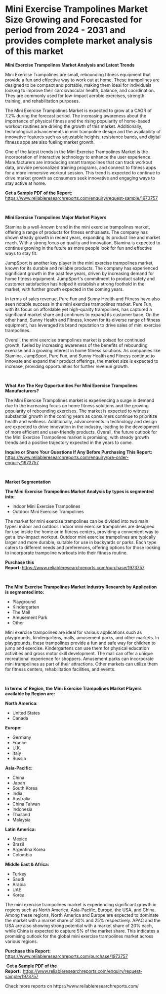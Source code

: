 <p><h1>Mini Exercise Trampolines Market Size Growing and Forecasted for period from 2024 - 2031 and provides complete market analysis of this market</h1></p><p><strong>Mini Exercise Trampolines Market Analysis and Latest Trends</strong></p>
<p><p>Mini Exercise Trampolines are small, rebounding fitness equipment that provide a fun and effective way to work out at home. These trampolines are designed to be compact and portable, making them ideal for individuals looking to improve their cardiovascular health, balance, and coordination. They are commonly used for low-impact aerobic exercises, strength training, and rehabilitation purposes.</p><p>The Mini Exercise Trampolines Market is expected to grow at a CAGR of 7.2% during the forecast period. The increasing awareness about the importance of physical fitness and the rising popularity of home-based workout routines are driving the growth of this market. Additionally, technological advancements in mini trampoline design and the availability of innovative features such as adjustable heights, resistance bands, and digital fitness apps are also fueling market growth.</p><p>One of the latest trends in the Mini Exercise Trampolines Market is the incorporation of interactive technology to enhance the user experience. Manufacturers are introducing smart trampolines that can track workout data, provide personalized training programs, and connect to fitness apps for a more immersive workout session. This trend is expected to continue to drive market growth as consumers seek innovative and engaging ways to stay active at home.</p></p>
<p><strong>Get a Sample PDF of the Report:&nbsp;</strong> <a href="https://www.reliableresearchreports.com/enquiry/request-sample/1973757">https://www.reliableresearchreports.com/enquiry/request-sample/1973757</a></p>
<p>&nbsp;</p>
<p><strong>Mini Exercise Trampolines Major Market Players</strong></p>
<p><p>Stamina is a well-known brand in the mini exercise trampolines market, offering a range of products for fitness enthusiasts. The company has shown steady growth in recent years, expanding its product line and market reach. With a strong focus on quality and innovation, Stamina is expected to continue growing in the future as more people look for fun and effective ways to stay fit.</p><p>JumpSport is another key player in the mini exercise trampolines market, known for its durable and reliable products. The company has experienced significant growth in the past few years, driven by increasing demand for home fitness equipment. JumpSport's commitment to product safety and customer satisfaction has helped it establish a strong foothold in the market, with further growth expected in the coming years.</p><p>In terms of sales revenue, Pure Fun and Sunny Health and Fitness have also seen notable success in the mini exercise trampolines market. Pure Fun, with its focus on affordable yet high-quality trampolines, has captured a significant market share and continues to expand its customer base. On the other hand, Sunny Health and Fitness, known for its diverse range of fitness equipment, has leveraged its brand reputation to drive sales of mini exercise trampolines.</p><p>Overall, the mini exercise trampolines market is poised for continued growth, fueled by increasing awareness of the benefits of rebounding exercise and a growing interest in home fitness solutions. As companies like Stamina, JumpSport, Pure Fun, and Sunny Health and Fitness continue to innovate and expand their product offerings, the market size is expected to increase, providing opportunities for further revenue growth.</p></p>
<p>&nbsp;</p>
<p><strong>What Are The Key Opportunities For Mini Exercise Trampolines Manufacturers?</strong></p>
<p><p>The Mini Exercise Trampolines market is experiencing a surge in demand due to the increasing focus on home fitness solutions and the growing popularity of rebounding exercises. The market is expected to witness substantial growth in the coming years as consumers continue to prioritize health and wellness. Additionally, advancements in technology and design are expected to drive innovation in the industry, leading to the development of more efficient and user-friendly products. Overall, the future outlook for the Mini Exercise Trampolines market is promising, with steady growth trends and a positive trajectory expected in the years to come.</p></p>
<p><strong>Inquire or Share Your Questions If Any Before Purchasing This Report:</strong> <a href="https://www.reliableresearchreports.com/enquiry/pre-order-enquiry/1973757">https://www.reliableresearchreports.com/enquiry/pre-order-enquiry/1973757</a></p>
<p>&nbsp;</p>
<p><strong>Market Segmentation</strong></p>
<p><strong>The Mini Exercise Trampolines Market Analysis by types is segmented into:</strong></p>
<p><ul><li>Indoor Mini Exercise Trampolines</li><li>Outdoor Mini Exercise Trampolines</li></ul></p>
<p><p>The market for mini exercise trampolines can be divided into two main types: indoor and outdoor. Indoor mini exercise trampolines are designed for use inside the home or in fitness centers, providing a convenient way to get a low-impact workout. Outdoor mini exercise trampolines are typically larger and more durable, suitable for use in backyards or parks. Each type caters to different needs and preferences, offering options for those looking to incorporate trampoline workouts into their fitness routine.</p></p>
<p><strong>Purchase this Report:&nbsp;</strong><a href="https://www.reliableresearchreports.com/purchase/1973757">https://www.reliableresearchreports.com/purchase/1973757</a></p>
<p>&nbsp;</p>
<p><strong>The Mini Exercise Trampolines Market Industry Research by Application is segmented into:</strong></p>
<p><ul><li>Playground</li><li>Kindergarten</li><li>The Mall</li><li>Amusement Park</li><li>Other</li></ul></p>
<p><p>Mini exercise trampolines are ideal for various applications such as playgrounds, kindergartens, malls, amusement parks, and other markets. In playgrounds, these trampolines provide a fun and safe way for children to jump and exercise. Kindergartens can use them for physical education activities and gross motor skill development. The mall can offer a unique recreational experience for shoppers. Amusement parks can incorporate mini trampolines as part of their attractions. Other markets can utilize them for fitness centers, rehabilitation facilities, and events.</p></p>
<p>&nbsp;</p>
<p><strong>In terms of Region, the Mini Exercise Trampolines Market Players available by Region are:</strong></p>
<p>
    <p> <strong> North America: </strong>
        <ul>
            <li>United States</li>
            <li>Canada</li>
        </ul>
        </p> 
    <p> <strong> Europe: </strong>
        <ul>
            <li>Germany</li>
            <li>France</li>
            <li>U.K.</li>
            <li>Italy</li>
            <li>Russia</li>
        </ul>
        </p> 
    <p> <strong> Asia-Pacific: </strong>
        <ul>
            <li>China</li>
            <li>Japan</li>
            <li>South Korea</li>
            <li>India</li>
            <li>Australia</li>
            <li>China Taiwan</li>
            <li>Indonesia</li>
            <li>Thailand</li>
            <li>Malaysia</li>
        </ul>
        </p> 
    <p> <strong> Latin America: </strong>
        <ul>
            <li>Mexico</li>
            <li>Brazil</li>
            <li>Argentina Korea</li>
            <li>Colombia</li>
        </ul>
        </p> 
    <p> <strong> Middle East & Africa: </strong>
        <ul>
            <li>Turkey</li>
            <li>Saudi</li>
            <li>Arabia</li>
            <li>UAE</li>
            <li>Korea</li>
        </ul>
    </p>
    </p>
<p><p>The mini exercise trampolines market is experiencing significant growth in regions such as North America, Asia-Pacific, Europe, the USA, and China. Among these regions, North America and Europe are expected to dominate the market with a market share of 30% and 25% respectively. APAC and the USA are also showing strong potential with a market share of 20% each, while China is expected to capture 5% of the market share. This indicates a promising outlook for the global mini exercise trampolines market across various regions.</p></p>
<p><strong>Purchase this Report: </strong><a href="https://www.reliableresearchreports.com/purchase/1973757">https://www.reliableresearchreports.com/purchase/1973757</a></p>
<p>&nbsp;<strong>Get a Sample PDF of the Report:&nbsp;&nbsp;</strong><a href="https://www.reliableresearchreports.com/enquiry/request-sample/1973757">https://www.reliableresearchreports.com/enquiry/request-sample/1973757</a></p>
<p><strong></strong></p>
<p>Check more reports on https://www.reliableresearchreports.com/</p>